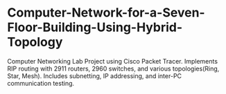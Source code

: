 # Computer-Network-for-a-Seven-Floor-Building-Using-Hybrid-Topology
Computer Networking Lab Project using Cisco Packet Tracer. Implements RIP routing with 2911 routers, 2960 switches, and various topologies(Ring, Star, Mesh). Includes subnetting, IP addressing, and inter-PC communication testing.
